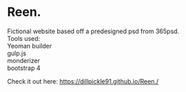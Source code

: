 # Reen.
Fictional website based off a predesigned psd from 365psd. <br>
Tools used: <br>
Yeoman builder<br>
gulp.js<br>
monderizer<br>
bootstrap 4<br>


Check it out here: https://dillpickle91.github.io/Reen./
